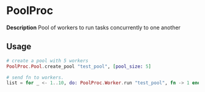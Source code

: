 # PoolProc

**Description**
Pool of workers to run tasks concurrently to one another

## Usage

```elixir
# create a pool with 5 workers
PoolProc.Pool.create_pool "test_pool", [pool_size: 5]

# send fn to workers.
list = for _ <- 1..10, do: PoolProc.Worker.run "test_pool", fn -> 1 end
```
